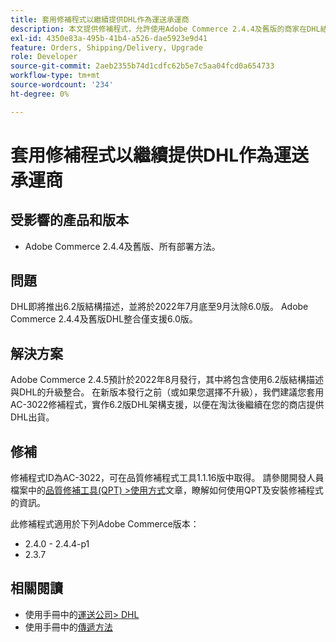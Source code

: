 ```yaml
---
title: 套用修補程式以繼續提供DHL作為運送承運商
description: 本文提供修補程式，允許使用Adobe Commerce 2.4.4及舊版的商家在DHL結構描述6.0於2022年7月底至9月汰除後繼續提供DHL運送。
exl-id: 4350e83a-495b-41b4-a526-dae5923e9d41
feature: Orders, Shipping/Delivery, Upgrade
role: Developer
source-git-commit: 2aeb2355b74d1cdfc62b5e7c5aa04fcd0a654733
workflow-type: tm+mt
source-wordcount: '234'
ht-degree: 0%

---
```


# 套用修補程式以繼續提供DHL作為運送承運商


## 受影響的產品和版本

* Adobe Commerce 2.4.4及舊版、所有部署方法。

## 問題

DHL即將推出6.2版結構描述，並將於2022年7月底至9月汰除6.0版。 Adobe Commerce 2.4.4及舊版DHL整合僅支援6.0版。

## 解決方案

Adobe Commerce 2.4.5預計於2022年8月發行，其中將包含使用6.2版結構描述與DHL的升級整合。 在新版本發行之前（或如果您選擇不升級），我們建議您套用AC-3022修補程式，實作6.2版DHL架構支援，以便在淘汰後繼續在您的商店提供DHL出貨。

## 修補

修補程式ID為AC-3022，可在品質修補程式工具1.1.16版中取得。
請參閱開發人員檔案中的[品質修補工具(QPT) >使用方式](https://experienceleague.adobe.com/zh-hant/docs/commerce-operations/tools/quality-patches-tool/usage)文章，瞭解如何使用QPT及安裝修補程式的資訊。

此修補程式適用於下列Adobe Commerce版本：

* 2.4.0 - 2.4.4-p1
* 2.3.7

## 相關閱讀

* 使用手冊中的[運送公司> DHL](https://experienceleague.adobe.com/zh-hant/docs/commerce-admin/stores-sales/delivery/shipping-carriers/dhl)
* 使用手冊中的[傳遞方法](https://experienceleague.adobe.com/zh-hant/docs/commerce-admin/config/sales/delivery-methods)
